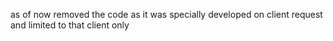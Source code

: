 as of now removed the code as it was specially developed on client request and limited to that client only
